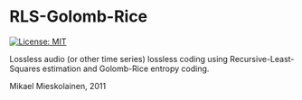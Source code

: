 # RLS-Golomb-Rice

[![License: MIT](https://img.shields.io/badge/License-MIT-yellow.svg)](https://opensource.org/licenses/MIT)

Lossless audio (or other time series) lossless coding using Recursive-Least-Squares estimation and Golomb-Rice entropy coding.

Mikael Mieskolainen, 2011
